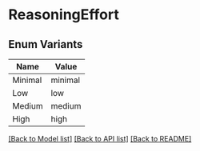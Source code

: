 # ReasoningEffort

## Enum Variants

| Name | Value |
|---- | -----|
| Minimal | minimal |
| Low | low |
| Medium | medium |
| High | high |


[[Back to Model list]](../README.md#documentation-for-models) [[Back to API list]](../README.md#documentation-for-api-endpoints) [[Back to README]](../README.md)


